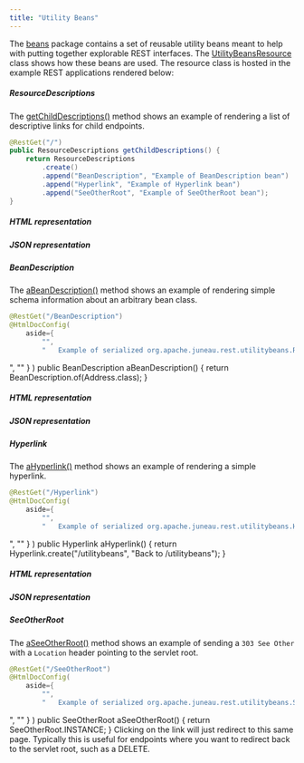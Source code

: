 ```yaml
---
title: "Utility Beans"
---
```


The [beans](../apidocs/org/apache/juneau/rest/beans.html) package contains a set of reusable utility beans meant to help with putting together
explorable REST interfaces.
The [UtilityBeansResource](../apidocs/org/apache/juneau/examples/rest/UtilityBeansResource.html) class shows how these beans are used.
The resource class is hosted in the example REST applications rendered below:
##### ResourceDescriptions
The [getChildDescriptions()](../apidocs/org/apache/juneau/examples/rest/UtilityBeansResource.html#getChildDescriptions()) method shows an example
of rendering a list of descriptive links for child endpoints.
```java
@RestGet("/")
public ResourceDescriptions getChildDescriptions() {
    return ResourceDescriptions
        .create()
        .append("BeanDescription", "Example of BeanDescription bean")
        .append("Hyperlink", "Example of Hyperlink bean")
        .append("SeeOtherRoot", "Example of SeeOtherRoot bean");
}
```
##### HTML representation
##### JSON representation
##### BeanDescription
The [aBeanDescription()](../apidocs/org/apache/juneau/examples/rest/UtilityBeansResource.html#aBeanDescription()) method shows an example
of rendering simple schema information about an arbitrary bean class.
```java
@RestGet("/BeanDescription")
@HtmlDocConfig(
    aside={
        "",
        "	Example of serialized org.apache.juneau.rest.utilitybeans.ResourceDescriptions bean.
```
",
""
\}
)
public BeanDescription aBeanDescription() \{
return BeanDescription.of(Address.class);
\}
##### HTML representation
##### JSON representation
##### Hyperlink
The [aHyperlink()](../apidocs/org/apache/juneau/examples/rest/UtilityBeansResource.html#aHyperlink()) method shows an example
of rendering a simple hyperlink.
```java
@RestGet("/Hyperlink")
@HtmlDocConfig(
    aside={
        "",
        "	Example of serialized org.apache.juneau.rest.utilitybeans.Hyperlink bean.
```
",
""
\}
)
public Hyperlink aHyperlink() \{
return Hyperlink.create("/utilitybeans", "Back to /utilitybeans");
\}
##### HTML representation
##### JSON representation
##### SeeOtherRoot
The [aSeeOtherRoot()](../apidocs/org/apache/juneau/examples/rest/UtilityBeansResource.html#aSeeOtherRoot()) method shows an example
of sending a `303 See Other` with a `Location` header pointing to the servlet root.
```java
@RestGet("/SeeOtherRoot")
@HtmlDocConfig(
    aside={
        "",
        "	Example of serialized org.apache.juneau.rest.utilitybeans.SeeOtherRoot bean.
```
",
""
\}
)
public SeeOtherRoot aSeeOtherRoot() \{
return SeeOtherRoot.INSTANCE;
\}
Clicking on the link will just redirect to this same page.
Typically this is useful for endpoints where you want to redirect back to the servlet root, such as a DELETE.